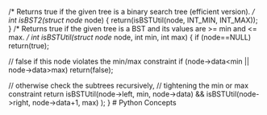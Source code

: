 /* 
 Returns true if the given tree is a binary search tree 
 (efficient version). 
*/ 
int isBST2(struct node* node) { 
  return(isBSTUtil(node, INT_MIN, INT_MAX)); 
}
/* 
 Returns true if the given tree is a BST and its 
 values are >= min and <= max. 
*/ 
int isBSTUtil(struct node* node, int min, int max) { 
  if (node==NULL) return(true);

  // false if this node violates the min/max constraint 
  if (node->data<min || node->data>max) return(false);

  // otherwise check the subtrees recursively, 
  // tightening the min or max constraint 
  return 
    isBSTUtil(node->left, min, node->data) && 
    isBSTUtil(node->right, node->data+1, max) 
  ); 
} # Python Concepts
